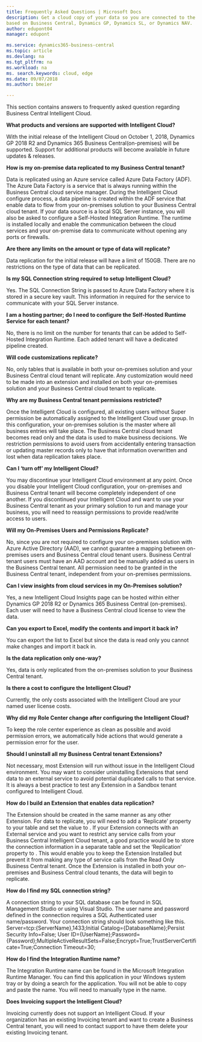 ```yaml
---
title: Frequently Asked Questions | Microsoft Docs
description: Get a cloud copy of your data so you are connected to the intelligent cloud also when you have an on-premises solution 
based on Business Central, Dynamics GP, Dynamics SL, or Dynamics NAV.
author: edupont04
manager: edupont

ms.service: dynamics365-business-central
ms.topic: article
ms.devlang: na
ms.tgt_pltfrm: na
ms.workload: na
ms. search.keywords: cloud, edge
ms.date: 09/07/2018
ms.author: bmeier

---
```


This section contains answers to frequently asked question regarding Business Central Intelligent Cloud.

**What products and versions are supported with Intelligent Cloud?**

With the initial release of the Intelligent Cloud on October 1, 2018, Dynamics GP 2018 R2 and Dynamics 365 Business Central(on-premises)
will be supported.  Support for additional products will become available in future updates & releases.


**How is my on-premise data replicated to my Business Central tenant?**

Data is replicated using an Azure service called Azure Data Factory (ADF).  The Azure Data Factory is a service that is always running 
within the Business Central cloud service manager.  During the Intelligent Cloud configure process, a data pipeline is created within 
the ADF service that enable data to flow from your on-premises solution to your Business Central cloud tenant. If your data source is a 
local SQL Server instance, you will also be asked to configure a Self-Hosted Integration Runtime.  The runtime is installed locally and 
enable the communication between the cloud services and your on-premise data to communicate without opening any ports or firewalls.

**Are there any limits on the amount or type of data will replicate?**

Data replication for the initial release will have a limit of 150GB.  There are no restrictions on the type of data that can be 
replicated.  


**Is my SQL Connection string required to setup Intelligent Cloud?**

Yes.  The SQL Connection String is passed to Azure Data Factory where it is stored in a secure key vault.  This information in required 
for the service to communicate with your SQL Server instance.


**I am a hosting partner; do I need to configure the Self-Hosted Runtime Service for each tenant?**

No, there is no limit on the number for tenants that can be added to Self-Hosted Integration Runtime.  Each added tenant will have a 
dedicated pipeline created.


**Will code customizations replicate?**

No, only tables that is available in both your on-premises solution and your Business Central cloud tenant will replicate.  Any 
customization would need to be made into an extension and installed on both your on-premises solution and your Business Central cloud 
tenant to replicate. 


**Why are my Business Central tenant permissions restricted?**

Once the Intelligent Cloud is configured, all existing users without Super permission be automatically assigned to the Intelligent Cloud
user group.  In this configuration, your on-premises solution is the master where all business entries will take place.  The Business 
Central cloud tenant becomes read only and the data is used to make business decisions.  We restriction permissions to avoid users from 
accidentally entering transaction or updating master records only to have that information overwritten and lost when data replication 
takes place.


**Can I ‘turn off’ my Intelligent Cloud?**

You may discontinue your Intelligent Cloud environment at any point.  Once you disable your Intelligent Cloud configuration, your 
on-premises and Business Central tenant will become completely independent of one another.  If you discontinued your Intelligent Cloud 
and want to use your Business Central tenant as your primary solution to run and manage your business, you will need to reassign 
permissions to provide read/write access to users.


**Will my On-Premises Users and Permissions Replicate?**

No, since you are not required to configure your on-premises solution with Azure Active Directory (AAD), we cannot guarantee a mapping 
between on-premises users and Business Central cloud tenant users.  Business Central tenant users must have an AAD account and be 
manually added as users in the Business Central tenant.  All permission need to be granted in the Business Central tenant, independent 
from your on-premises permissions.


**Can I view insights from cloud services in my On-Premises solution?**

Yes, a new Intelligent Cloud Insights page can be hosted within either Dynamics GP 2018 R2 or Dynamics 365 Business Central 
(on-premises). Each user will need to have a Business Central cloud license to view the data.


**Can you export to Excel, modify the contents and import it back in?**

You can export the list to Excel but since the data is read only you cannot make changes and import it back in.


**Is the data replication only one-way?**

Yes, data is only replicated from the on-premises solution to your Business Central tenant.


**Is there a cost to configure the Intelligent Cloud?**

Currently, the only costs associated with the Intelligent Cloud are your named user license costs.  


**Why did my Role Center change after configuring the Intelligent Cloud?**

To keep the role center experience as clean as possible and avoid permission errors, we automatically hide actions that would generate a
permission error for the user.  


**Should I uninstall all my Business Central tenant Extensions?**

Not necessary, most Extension will run without issue in the Intelligent Cloud environment.  You may want to consider uninstalling 
Extensions that send data to an external service to avoid potential duplicated calls to that service.  It is always a best practice to 
test any Extension in a Sandbox tenant configured to Intelligent Cloud.


**How do I build an Extension that enables data replication?** 

The Extension should be created in the same manner as any other Extension.  For data to replicate, you will need to add a ‘Replicate’ 
property to your table and set the value to <Yes>.  If your Extension connects with an External service and you want to restrict any 
service calls from your Business Central Intelligent Cloud tenant, a good practice would be to store the connection information in a 
separate table and set the ‘Replication’ property to <No>.  This would enable you to keep the Extension Installed but prevent it from 
making any type of service calls from the Read Only Business Central tenant. Once the Extension is installed in both your on-premises 
and Business Central cloud tenants, the data will begin to replicate.


**How do I find my SQL connection string?**

A connection string to your SQL database can be found in SQL Management Studio or using Visual Studio.  The user name and password 
defined in the connection requires a SQL Authenticated user name/password.  Your connection string should look something like this. 
Server=tcp:{ServerName},1433;Initial Catalog={DatabaseName};Persist Security Info=False;
User ID={UserName};Password={Password};MultipleActiveResultSets=False;Encrypt=True;TrustServerCertificate=True;Connection Timeout=30;


**How do I find the Integration Runtime name?**

The Integration Runtime name can be found in the Microsoft Integration Runtime Manager.  You can find this application in your Windows 
system tray or by doing a search for the application.  You will not be able to copy and paste the name.  You will need to manually type 
in the name.


**Does Invoicing support the Intelligent Cloud?**  

Invoicing currently does not support an Intelligent Cloud.  If your organization has an existing Invoicing tenant and want to create a 
Business Central tenant, you will need to contact support to have them delete your existing Invoicing tenant.
